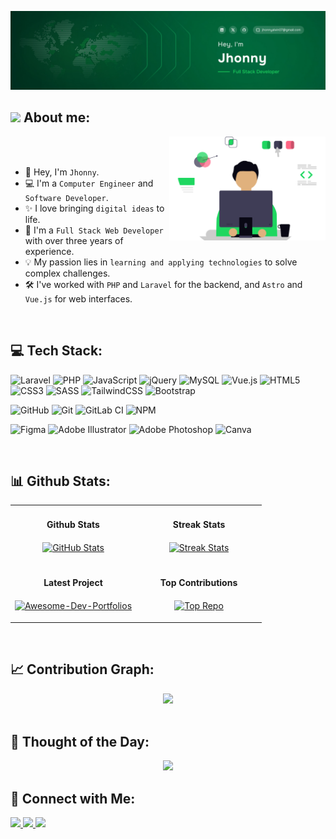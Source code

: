 <!--Banner-->

![Kiran1689 Banner Image](./banner.jpg)

## <picture><img src = "https://github.com/7oSkaaa/7oSkaaa/blob/main/Images/about_me.gif?raw=true" width = 50px></picture> About me:

<picture> <img align="right" src="./dev.svg?raw=true" width = 250px></picture>

<br>
<br>

- 👋 Hey, I'm `Jhonny`.
- 💻 I'm a `Computer Engineer` and `Software Developer`.
- ✨ I love bringing `digital ideas` to life.
- 🚀 I'm a `Full Stack Web Developer` with over three years of experience.
- 💡 My passion lies in `learning and applying technologies` to solve complex challenges.
- 🛠️ I've worked with `PHP` and `Laravel` for the backend, and `Astro` and `Vue.js` for web interfaces.

<!-- - 👋 Hey, soy `Jhonny`.
- 💻 Soy un `Ingeniero Informático` y `Software Developer`.
- ✨ Me encanta dar vida a `ideas digitales`.
- 🚀 Soy un `desarrollador Web Full Stack` con más de tres años de experiencia.
- 💡 Mi pasión reside en `aprender y aplicar tecnologías` para resolver desafíos complejos.
- 🛠️ He trabajado con `PHP` y `Laravel` para el backend, y `Astro` y `Vue.js` para interfaces web. -->

<!-- - :thinking: I’m currently open for a new `job opportunity`, this is [MY RESUME](http://lnkiy.in/Ahmed_Hossam_Resume).
- :boom: You can visit [MY WEBSITE](https://cutt.ly/Ahmed_Hossam_Website). -->

<br>

## 💻 Tech Stack:

![Laravel](https://img.shields.io/badge/laravel-%23FF2D20.svg?style=for-the-badge&logo=laravel&logoColor=white) ![PHP](https://img.shields.io/badge/php-%23777BB4.svg?style=for-the-badge&logo=php&logoColor=white) ![JavaScript](https://img.shields.io/badge/javascript-%23323330.svg?style=for-the-badge&logo=javascript&logoColor=%23F7DF1E) ![jQuery](https://img.shields.io/badge/jquery-%230769AD.svg?style=for-the-badge&logo=jquery&logoColor=white) ![MySQL](https://img.shields.io/badge/mysql-4479A1.svg?style=for-the-badge&logo=mysql&logoColor=white) ![Vue.js](https://img.shields.io/badge/vuejs-%2335495e.svg?style=for-the-badge&logo=vuedotjs&logoColor=%234FC08D) ![HTML5](https://img.shields.io/badge/html5-%23E34F26.svg?style=for-the-badge&logo=html5&logoColor=white) ![CSS3](https://img.shields.io/badge/css3-%231572B6.svg?style=for-the-badge&logo=css3&logoColor=white) ![SASS](https://img.shields.io/badge/SASS-hotpink.svg?style=for-the-badge&logo=SASS&logoColor=white) ![TailwindCSS](https://img.shields.io/badge/tailwindcss-%2338B2AC.svg?style=for-the-badge&logo=tailwind-css&logoColor=white) ![Bootstrap](https://img.shields.io/badge/bootstrap-%238511FA.svg?style=for-the-badge&logo=bootstrap&logoColor=white)

![GitHub](https://img.shields.io/badge/github-%23121011.svg?style=for-the-badge&logo=github&logoColor=white) ![Git](https://img.shields.io/badge/git-%23F05033.svg?style=for-the-badge&logo=git&logoColor=white) ![GitLab CI](https://img.shields.io/badge/gitlab%20ci-%23181717.svg?style=for-the-badge&logo=gitlab&logoColor=white) ![NPM](https://img.shields.io/badge/NPM-%23CB3837.svg?style=for-the-badge&logo=npm&logoColor=white)

![Figma](https://img.shields.io/badge/figma-%23F24E1E.svg?style=for-the-badge&logo=figma&logoColor=white) ![Adobe Illustrator](https://img.shields.io/badge/adobe%20illustrator-%23FF9A00.svg?style=for-the-badge&logo=adobe%20illustrator&logoColor=white) ![Adobe Photoshop](https://img.shields.io/badge/adobe%20photoshop-%2331A8FF.svg?style=for-the-badge&logo=adobe%20photoshop&logoColor=white) ![Canva](https://img.shields.io/badge/Canva-%2300C4CC.svg?style=for-the-badge&logo=Canva&logoColor=white)

<!--
![React](https://img.shields.io/badge/react-%2320232a.svg?style=for-the-badge&logo=react&logoColor=%2361DAFB)

https://github.com/Ileriayo/markdown-badges/blob/master/README.md
-->

<br>

<!--Github stats Table-->

## 📊 Github Stats:

<table width="100%">
  <tr>
    <td width="50%">
      <h4 align="center"><strong>Github Stats</strong></h4>
      <p align="center">
        <a href="https://github.com/alvinoDev">
          <img align="center" src="https://github-readme-stats.vercel.app/api?username=alvinoDev&count_private=true&show_icons=true&theme=nightowl&bg_color=0,000000,073a19&title_color=1ED760&text_color=ffffff&rank_icon=github&hide=prs,issues,contribs&show=reviews,prs_merged,prs_merged_percentage" alt="GitHub Stats" />
        </a>
      </p>
    </td>
    <td width="50%">
      <h4 align="center"><strong>Streak Stats</strong></h4>
      <p align="center">
        <a href="https://github.com/alvinoDev">
          <img align="center" src="https://streak-stats.demolab.com?user=alvinoDev&theme=nightowl&background=0,000000,073a19&fire=ffeb95&ring=ffeb95&sideNums=ffffff&sideLabels=ffffff&dates=1ED760&currStreakNum=ffffff" alt="Streak Stats" />
        </a>
      </p>
    </td>
  </tr>
  <tr>
    <td width="50%">
      <h4 align="center"><strong>Latest Project</strong></h4>
      <p align="center">
        <a href="https://github.com/alvinoDev/challenge-amigo-secreto">
          <img align="center" width="470" src="https://github-readme-stats.vercel.app/api/pin/?username=alvinoDev&repo=challenge-amigo-secreto&theme=nightowl&show_owner=true&bg_color=0,000000,073a19&title_color=1ED760&text_color=ffffff" alt="Awesome-Dev-Portfolios" />
        </a>
      </p>
    </td>
    <td width="50%">
      <h4 align="center"><strong>Top Contributions</strong></h4>
      <p align="center">
        <a href="https://github.com/alvinoDev">
          <img align="center" src="https://github-contributor-stats.vercel.app/api?username=alvinoDev&limit=2&theme=nightowl&show_owner=true&combine_all_yearly_contributions=false&bg_color=0,000000,073a19&title_color=1ED760&text_color=ffffff" alt="Top Repo" />
        </a>
      </p>
    </td>
  </tr>
</table>

<br />

<!--Contribution Graph-->

## 📈 Contribution Graph:

<div align="center">
    <img src="https://github-readme-activity-graph.vercel.app/graph?username=alvinoDev&bg_color=021609&&color=ffffff&line=1ED760&point=ffeb95&area=false&hide_border=false" border-radius="15">
</div>


<br>

<!--Dynamic Quote card updates everyday at 12 PM-->

## 🌟 Thought of the Day:

<p align="center">
    <img src="https://readme-daily-quotes.vercel.app/api?author=William%20Clement%20Stone&quote=Apunta%20a%20la%20luna.%20Si%20fallas,%20podrías%20dar%20a%20una%20estrella.&theme=dark&bg_color=021609&author_color=1ED760&accent_color=1ED760">
</p>

## 🤝 Connect with Me:
<p>
    <a href="https://www.linkedin.com/in/alvinodev/"> 
        <img src="https://img.shields.io/badge/linkedin-%230077B5.svg?style=for-the-badge&logo=linkedin&logoColor=white" height=28>
    </a>
    <a href="https://x.com/AlvinoJhonny">
        <img src="https://img.shields.io/badge/X-%23000000.svg?style=for-the-badge&logo=X&logoColor=white" height=28>
    </a>
    <a href="https://github.com/alvinoDev/alvinoDev">
        <img src="https://img.shields.io/badge/github-%23121011.svg?style=for-the-badge&logo=github&logoColor=white" height=28>
    </a> 
</p>